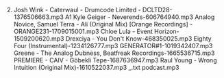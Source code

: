 2. Josh Wink - Caterwaul - Drumcode Limited - DCLTD28-1376506663.mp3
A1 Kyle Geiger - Neverends-606764940.mp3
Analog Novice, Samuel Terra - Ali (Original Mix) [Orange Recordings] - ORANGE231-1709015001.mp3
Chloe Lula - Event Horizon-1509200620.mp3
Drexciya - You Don't Know-468350025.mp3
Eighty Four (Instrumental)-1234126777.mp3
GENERATOR#1-1019342407.mp3
Greene - The Analog Dubness, Beatfreak Recordings-1665536715.mp3
PREMIERE - CAIV - Göbekli Tepe-1687636947.mp3
Raul Young - Wrong Intuition (Original Mix)-1610522037.mp3
_.txt
podcast.mp3
